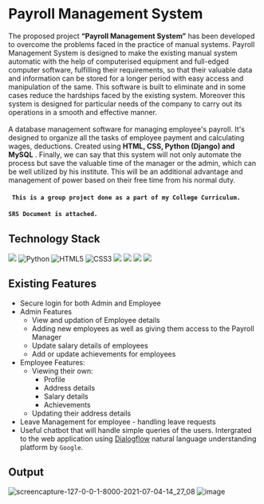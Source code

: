# Payroll Management System
The proposed project **“Payroll Management System”** has been developed to overcome the problems faced in the practice of manual systems. Payroll Management System is designed to make the existing manual system automatic with the help of computerised equipment and full-edged computer software, fulfilling their requirements, so that their valuable data and information can be stored for a longer period with easy access and manipulation of the same. This software is built to eliminate and in some cases reduce the hardships faced by the existing system. Moreover this system is designed for particular needs of the company to carry out its operations in a smooth and effective manner.
<br><br>
A database management software for managing employee's payroll.  It's designed to organize all the tasks of employee payment and calculating wages, deductions.  Created using **HTML, CSS, Python (Django) and MySQL** . Finally, we can say that this system will not only automate the process but save the valuable time of the manager or the admin, which can be well utilized by his institute. This will be an additional advantage and management of power based on their free time from his normal duty.

#### ``` This is a group project done as a part of my College Curriculum.```
#### ```SRS Document is attached.```

## Technology Stack
<p float="left">
  <img src="https://img.shields.io/badge/Visual_Studio_Code-0078D4?style=for-the-badge&logo=visual%20studio%20code&logoColor=white" />
  <img alt="Python" src="https://img.shields.io/badge/python-%2314354C.svg?style=for-the-badge&logo=python&logoColor=white"/>
  <img alt="HTML5" src="https://img.shields.io/badge/html5-%23E34F26.svg?style=for-the-badge&logo=html5&logoColor=white"/>
  <img alt="CSS3" src="https://img.shields.io/badge/css3-%231572B6.svg?style=for-the-badge&logo=css3&logoColor=white"/>
  <img src="https://img.shields.io/badge/Bootstrap-563D7C?style=for-the-badge&logo=bootstrap&logoColor=white" />
  <img src="https://img.shields.io/badge/JavaScript-323330?style=for-the-badge&logo=javascript&logoColor=F7DF1E"/>
  <img src="https://img.shields.io/badge/Django-092E20?style=for-the-badge&logo=django&logoColor=white"/>
  <img src="https://img.shields.io/badge/MySQL-00000F?style=for-the-badge&logo=mysql&logoColor=white"/>
 </p>
 
 ## Existing Features
* Secure login for both Admin and Employee 
* Admin Features
  * View and updation of Employee details 
  * Adding new employees as well as giving them access to the Payroll Manager
  * Update salary details of employees
  * Add or update achievements for employees
* Employee Features:
  * Viewing their own:
    * Profile
    * Address details
    * Salary details
    * Achievements
  * Updating their address details
* Leave Management for employee - handling leave requests
* Useful chatbot that will handle simple queries of the users. Intergrated to the web application using <a href="https://cloud.google.com/dialogflow/docs">Dialogflow</a> natural language understanding platform by ```Google```.


 
## Output
![screencapture-127-0-0-1-8000-2021-07-04-14_27_08](https://user-images.githubusercontent.com/68152189/124379327-fd406c80-dcd3-11eb-9c38-f9a897ca1275.png)
![image](https://user-images.githubusercontent.com/68152189/124379365-2cef7480-dcd4-11eb-8c3a-61bb34c1a259.png)

